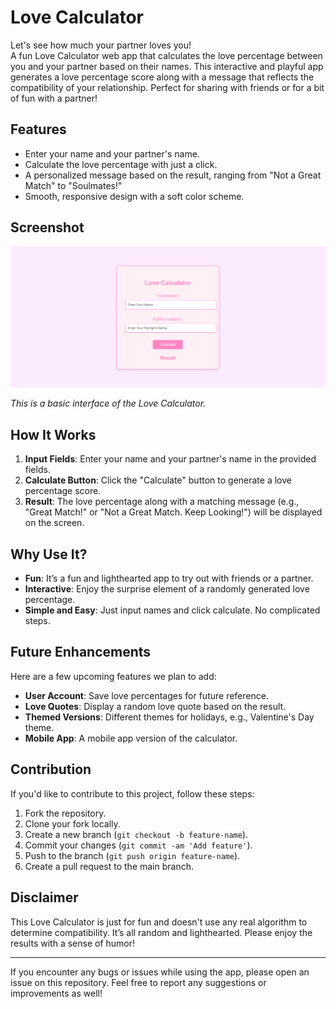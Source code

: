 # Love Calculator

Let's see how much your partner loves you!  
A fun Love Calculator web app that calculates the love percentage between you and your partner based on their names. This interactive and playful app generates a love percentage score along with a message that reflects the compatibility of your relationship. Perfect for sharing with friends or for a bit of fun with a partner!


## Features

- Enter your name and your partner's name.
- Calculate the love percentage with just a click.
- A personalized message based on the result, ranging from "Not a Great Match" to "Soulmates!"
- Smooth, responsive design with a soft color scheme.

## Screenshot

![Love Calculator Interface](image.png)

*This is a basic interface of the Love Calculator.*

## How It Works

1. **Input Fields**: Enter your name and your partner's name in the provided fields.
2. **Calculate Button**: Click the "Calculate" button to generate a love percentage score.
3. **Result**: The love percentage along with a matching message (e.g., "Great Match!" or "Not a Great Match. Keep Looking!") will be displayed on the screen.

## Why Use It?

- **Fun**: It’s a fun and lighthearted app to try out with friends or a partner.
- **Interactive**: Enjoy the surprise element of a randomly generated love percentage.
- **Simple and Easy**: Just input names and click calculate. No complicated steps.

## Future Enhancements

Here are a few upcoming features we plan to add:

- **User Account**: Save love percentages for future reference.
- **Love Quotes**: Display a random love quote based on the result.
- **Themed Versions**: Different themes for holidays, e.g., Valentine's Day theme.
- **Mobile App**: A mobile app version of the calculator.

## Contribution

If you'd like to contribute to this project, follow these steps:

1. Fork the repository.
2. Clone your fork locally.
3. Create a new branch (`git checkout -b feature-name`).
4. Commit your changes (`git commit -am 'Add feature'`).
5. Push to the branch (`git push origin feature-name`).
6. Create a pull request to the main branch.

## Disclaimer

This Love Calculator is just for fun and doesn't use any real algorithm to determine compatibility. It’s all random and lighthearted. Please enjoy the results with a sense of humor!

---
If you encounter any bugs or issues while using the app, please open an issue on this repository. Feel free to report any suggestions or improvements as well!


